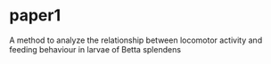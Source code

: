 # paper1
A method to analyze the relationship between locomotor activity and feeding behaviour in larvae of Betta splendens
